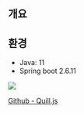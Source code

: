 ## 개요


## 환경
- Java: 11
- Spring boot 2.6.11

<img src="https://img.shields.io/badge/Spring Boot-6DB33F?style=for-the-badge&logo=SpringBoot&logoColor=white">

[Github - Quill.js](https://github.com/quilljs/quill)